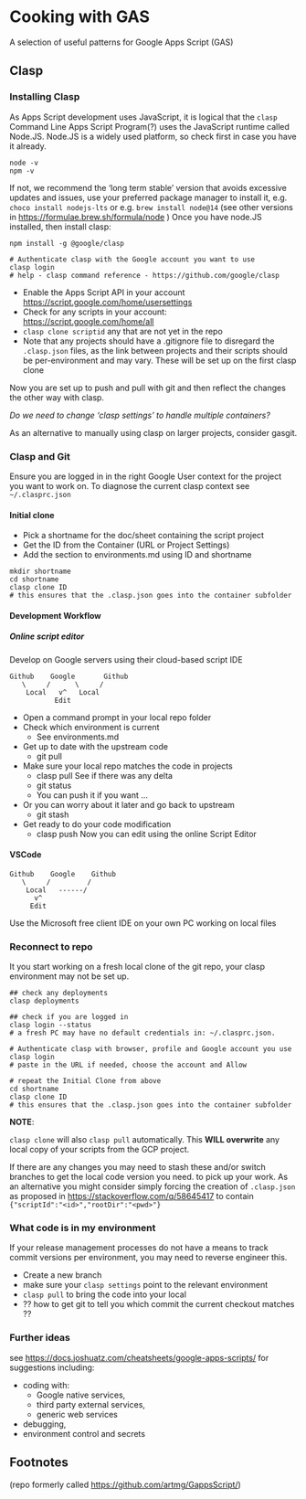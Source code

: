 # Cooking with GAS

A selection of useful patterns for Google Apps Script (GAS)

## Clasp

### Installing Clasp

As Apps Script development uses JavaScript, it is logical that the `clasp` Command Line Apps Script Program(?) uses the JavaScript runtime called Node.JS. Node.JS is a widely used platform, so check first in case you have it already.

```
node -v
npm -v
```

If not, we recommend the ‘long term stable’ version that avoids excessive updates and issues, use your preferred package manager to install it, e.g. `choco install nodejs-lts` or e.g. `brew install node@14` (see other versions in https://formulae.brew.sh/formula/node ) 
Once you have node.JS installed, then install clasp:

```
npm install -g @google/clasp

# Authenticate clasp with the Google account you want to use
clasp login
# help - clasp command reference - https://github.com/google/clasp
```

* Enable the Apps Script API in your account https://script.google.com/home/usersettings 
* Check for any scripts in your account: https://script.google.com/home/all 
* `clasp clone scriptid` any that are not yet in the repo
* Note that any projects should have a .gitignore file to disregard the `.clasp.json` files, as the link between projects and their scripts should be per-environment and may vary. These will be set up on the first clasp clone

Now you are set up to push and pull with git and then reflect the changes the other way with clasp.

_Do we need to change ‘clasp settings’ to handle multiple containers?_

As an alternative to manually using clasp on larger projects, consider gasgit.

### Clasp and Git

Ensure you are logged in in the right Google User context for the project you want to work on. To diagnose the current clasp context see `~/.clasprc.json`

#### Initial clone

* Pick a shortname for the doc/sheet containing the script project
* Get the ID from the Container (URL or Project Settings)
* Add the section to environments.md using ID and shortname

```
mkdir shortname
cd shortname
clasp clone ID
# this ensures that the .clasp.json goes into the container subfolder
```

#### Development Workflow

##### Online script editor

Develop on Google servers using their cloud-based script IDE

```
Github    Google       Github
   \     /      \     /
    Local   v^   Local
           Edit
```

* Open a command prompt in your local repo folder
* Check which environment is current
	 - See environments.md
* Get up to date with the upstream code
    - git pull
* Make sure your local repo matches the code in projects
    - clasp pull
See if there was any delta
    - git status
	- You can push it if you want …
* Or you can worry about it later and go back to upstream
    - git stash
* Get ready to do your code modification
    - clasp push
Now you can edit using the online Script Editor

#### VSCode

```
Github    Google    Github
   \     /         /
    Local   ------/
      v^  
     Edit
```
Use the Microsoft free client IDE on your own PC working on local files

### Reconnect to repo

It you start working on a fresh local clone of the git repo, your clasp environment may not be set up.

```
## check any deployments
clasp deployments

## check if you are logged in
clasp login --status
# a fresh PC may have no default credentials in: ~/.clasprc.json.

# Authenticate clasp with browser, profile and Google account you use
clasp login
# paste in the URL if needed, choose the account and Allow

# repeat the Initial Clone from above
cd shortname
clasp clone ID
# this ensures that the .clasp.json goes into the container subfolder
```

**NOTE**: 

`clasp clone` will also `clasp pull` automatically. 
This **WILL overwrite** any local copy of your scripts from the GCP project. 

If there are any changes you may need to stash these and/or switch branches 
to get the local code version you need. to pick up your work. 
As an alternative you might consider simply forcing the creation of `.clasp.json` as proposed in https://stackoverflow.com/q/58645417 to contain `{"scriptId":"<id>","rootDir":"<pwd>"}`


### What code is in my environment

If your release management processes do not have a means to track commit versions per environment, you may need to reverse engineer this.

* Create a new branch
* make sure your `clasp settings` point to the relevant environment
* `clasp pull` to bring the code into your local
* ?? how to get git to tell you which commit the current checkout matches ??

### Further ideas

see https://docs.joshuatz.com/cheatsheets/google-apps-scripts/ for suggestions including:

* coding with: 
	* Google native services, 
	* third party external services, 
	* generic web services
* debugging, 
* environment control and secrets


## Footnotes

(repo formerly called https://github.com/artmg/GappsScript/)

